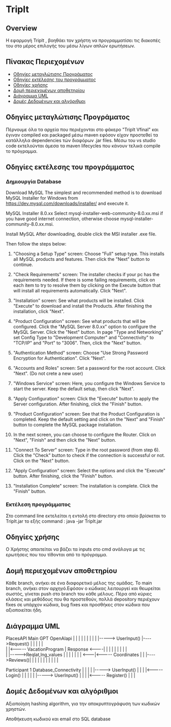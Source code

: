 # TripIt

## Overview

Η εφαρμογή TripIt , βοηθάει τον χρήστη να προγραμματίσει τις διακοπές του στο μέρος επιλογής του μέσω λίγων απλών ερωτήσεων.

## Πίνακας Περιεχομένων

- [Οδηγίες μεταγλώτισης Προγράματος](#οδηγίες-μεταγλώτισσης-προγράμαμτος)
- [Οδηγίες εκτέλεσης του προγράμματος](#οδηγίες-εκτέλεσης-του-προγράμματος)
- [Οδηγίες χρήσης](#Οδηγίες-χρήσης)
- [Δομή περιεχομένων αποθετηρίου](#δομή-περιεχομένων-αποθετηρίου)
- [Διάγραμμα UML](#διάγραμμα-uml)
- [Δομές Δεδομένων και αλγόριθμοι](#δομές-δεδομένων-και-αλγόριθμοι)


## Οδηγίες μεταγλώτισης Προγράματος


Πέρνουμε όλα τα αρχεία που περιέχονται στο φάκερο "TripIt Vfinal" και έγιναν compiled και packaged μέσω maven εφόσον είχαν προστεθεί τα κατάλληλα dependencies τών διαφόρων .jar files. Μέσω του vs studio code εκτελούνται άμεσα τα maven lifecycles που κάνουν τελικά compile το πρόγραμμα.


##  Οδηγίες εκτέλεσης του προγράμματος

### Δημιουργία Database

Download MySQL
The simplest and recommended method is to download MySQL Installer for Windows from https://dev.mysql.com/downloads/installer/ and execute it.

MySQL Installer 8.0.xx
Select mysql-installer-web-community-8.0.xx.msi if you have good internet connection, otherwise choose mysql-installer-community-8.0.xx.msi.

Install MySQL
After downloading, double click the MSI installer .exe file.

Then follow the steps below:

1. "Choosing a Setup Type" screen: Choose "Full" setup type. This installs all MySQL products and features. Then click the "Next" button to continue.

2. "Check Requirements" screen: The installer checks if your pc has the requirements needed. If there is some failing requirements, click on each item to try to resolve them by clicking on the Execute button that will install all requirements automatically. Click "Next".

3. "Installation" screen: See what products will be installed. Click "Execute" to download and install the Products. After finishing the installation, click "Next".

4. "Product Configuration" screen: See what products that will be configured. Click the "MySQL Server 8.0.xx" option to configure the MySQL Server. Click the "Next" button. In page  "Type and Networking" set Config Type to "Development Computer" and "Connectivity" to "TCP/IP" and "Port" to "3006". Then, click the "Next" button.

5. "Authentication Method" screen: Choose "Use Strong Password Encryption for Authentication". Click "Next".

6. "Accounts and Roles" screen: Set a password for the root account. Click "Next". (Do not crete a new user)

7. "Windows Service" screen: Here, you configure the Windows Service to start the server. Keep the default setup, then click "Next".

8. "Apply Configuration" screen: Click the "Execute" button to apply the Server configuration. After finishing, click the "Finish" button.

9. "Product Configuration" screen: See that the Product Configuration is completed. Keep the default setting and click on the "Next" and "Finish" button to complete the MySQL package installation.

10. In the next screen, you can choose to configure the Router. Click on "Next", "Finish" and then click the "Next" button.

11. "Connect To Server" screen: Type in the root password (from step 6). Click the "Check" button to check if the connection is successful or not. Click on the "Next" button.

12. "Apply Configuration" screen: Select the options and click the "Execute" button. After finishing, click the "Finish" button.

13. "Installation Complete" screen: The installation is complete. Click the "Finish" button.


### Εκτέλεση προγράμματος

Στο command line εκτελείται η εντολή στο directory στο οποίο βρίσκεται το TripIt.jar το εξής command : java -jar TripIt.jar


## Οδηγίες χρήσης 

Ο Χρήστης απαιτείται να βάζει τα inputs στο cmd ανάλογα με τις ερωτήσεις που του τίθονται από το πρόγραμμα.




## Δομή περιεχομένων αποθετηρίου

Κάθε branch, ανήκει σε ένα διαφορετικό μέλος της ομάδας. Το main branch, ανήκει στον αρχηγό.Εφόσον ο κώδικας λειτουργεί και θεωρείται σωστός, γίνεται push στο branch του κάθε μέλους. Πέρα από κύριες κλάσεις και μεθόδους που θα προστεθούν,
πολλά depository περιέχουν fixes σε υπάρχον κώδικα, bug fixes και προσθήκες στον κώδικα που αξιοποιείται ήδη.


## Διάγραμμα UML

PlacesAPI 	  Main         		           GPT	            OpenAIapi
|  			   |                          	|		            |
|   			   |                          	|		            |
|  			   |-----> UserInput()       	   |---->Request()	|
|   			   |                             |		            |	
|   			   |<----- VacationProgram       |   Response <----|
|  			   |                             |		            |
|   			   |                             |		            |		
|   			   |----->Reqlat,lng_values      |		            |
|   			   |                             |		            |
|   	     <---|<----- Coordinates           |		            |
|---->Reviews()|                             |		            |
|              |                             |                 |
|              |                             |                 |


Participant 1         Database_Connectivity
   |                          |
   |                          |
   |-----> UserInput()        |
   |                          |
   |<----- Login()            |
   |                          |
   |                          |
   |-----> UserInput()        |
   |                          |
   |<----- Register()         |
   |                          |








## Δομές Δεδομένων και αλγόριθμοι

Αξιοποίηση hashing algorithm, για την αποκρυπτογράφυση των κωδικών χρηστών.

Αποθήκευση κωδικού και email στο SQL database

